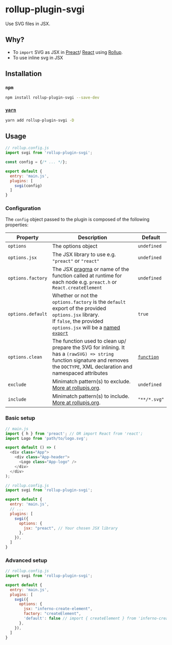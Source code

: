 # rollup-plugin-svgi

Use SVG files in JSX.

## Why?

- To `import` SVG as JSX in [Preact](http://preactjs.com/)/ [React](https://reactjs.org/) using [Rollup](http://rollupjs.org/).
- To use inline svg in JSX

## Installation

### `npm`

```bash
npm install rollup-plugin-svgi --save-dev
```

### [`yarn`](http://yarnpkg.com/)

```bash
yarn add rollup-plugin-svgi -D
```

## Usage

```js
// rollup.config.js
import svgi from 'rollup-plugin-svgi';

const config = {/* ... */};

export default {
  entry: 'main.js',
  plugins: [
    svgi(config)
  ]
}
```

### Configuration

The `config` object passed to the plugin is composed of the following properties:

| Property | Description | Default |
| -------- | ----------- | ------- |
| `options` | The options object | `undefined` |
| `options.jsx` | The JSX library to use e.g. `"preact"` or `"react"` | `undefined` |
| `options.factory` | The JSX [pragma](https://jasonformat.com/wtf-is-jsx/#thepragma) or name of the function called at runtime for each node e.g. `preact.h` or `React.createElement` | `undefined` |
| `options.default` | Whether or not the `options.factory` is the `default` export of the provided `options.jsx` library.<br/>If `false`, the provided `options.jsx` will be a [named `export`](https://developer.mozilla.org/en-US/docs/Web/JavaScript/Reference/Statements/export#Description) | `true` |
| `options.clean` | The function used to clean up/ prepare the SVG for inlining. It has a `(rawSVG) => string` function signature and removes the `DOCTYPE`, XML declaration and namespaced attributes | [`function`](./index.js#L30) |
| `exclude` | Minimatch pattern(s) to exclude.<br/>[More at rollupjs.org](https://rollupjs.org/guide/en#transformers). | `undefined` |
| `include` | Minimatch pattern(s) to include.<br/>[More at rollupjs.org](https://rollupjs.org/guide/en#transformers). | `"**/*.svg"` |

### Basic setup

```js
// main.js
import { h } from 'preact'; // OR import React from 'react';
import Logo from 'path/to/logo.svg';

export default () => (
  <div class="App">
    <div class="App-header">
      <Logo class="App-logo" />
    </div>
  </div>
);
```

```js
// rollup.config.js
import svgi from 'rollup-plugin-svgi';

export default {
  entry: 'main.js',
  // ...
  plugins: [
    svgi({
      options: {
        jsx: "preact", // Your chosen JSX library
      },
    }),
  ]
}
```

### Advanced setup

```js
// rollup.config.js
import svgi from 'rollup-plugin-svgi';

export default {
  entry: 'main.js',
  plugins: [
    svgi({
      options: {
        jsx: "inferno-create-element",
        factory: "createElement",
        'default': false // import { createElement } from 'inferno-create-element';
      },
    }),
  ]
}
```